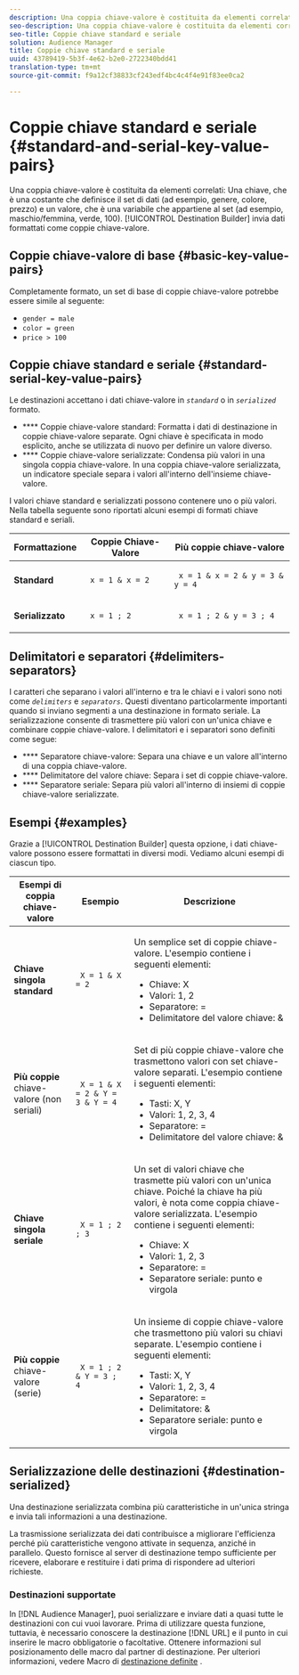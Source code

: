 ```yaml
---
description: Una coppia chiave-valore è costituita da elementi correlati Una chiave, una costante che definisce il set di dati (ad esempio, genere, colore, prezzo) e un valore, che è una variabile che appartiene al set (ad esempio, maschio/femmina, verde, 100). Generatore di destinazione invia dati formattati come coppie chiave-valore.
seo-description: Una coppia chiave-valore è costituita da elementi correlati Una chiave, una costante che definisce il set di dati (ad esempio, genere, colore, prezzo) e un valore, che è una variabile che appartiene al set (ad esempio, maschio/femmina, verde, 100). Generatore di destinazione invia dati formattati come coppie chiave-valore.
seo-title: Coppie chiave standard e seriale
solution: Audience Manager
title: Coppie chiave standard e seriale
uuid: 43789419-5b3f-4e62-b2e0-2722340bdd41
translation-type: tm+mt
source-git-commit: f9a12cf38833cf243edf4bc4c4f4e91f83ee0ca2

---
```



# Coppie chiave standard e seriale {#standard-and-serial-key-value-pairs}

Una coppia chiave-valore è costituita da elementi correlati: Una chiave, che è una costante che definisce il set di dati (ad esempio, genere, colore, prezzo) e un valore, che è una variabile che appartiene al set (ad esempio, maschio/femmina, verde, 100). [!UICONTROL Destination Builder] invia dati formattati come coppie chiave-valore.

## Coppie chiave-valore di base {#basic-key-value-pairs}

Completamente formato, un set di base di coppie chiave-valore potrebbe essere simile al seguente:

* `gender = male`
* `color = green`
* `price > 100`

## Coppie chiave standard e seriale {#standard-serial-key-value-pairs}

Le destinazioni accettano i dati chiave-valore in *`standard`* o in *`serialized`* formato.

* **** Coppie chiave-valore standard: Formatta i dati di destinazione in coppie chiave-valore separate. Ogni chiave è specificata in modo esplicito, anche se utilizzata di nuovo per definire un valore diverso.
* **** Coppie chiave-valore serializzate: Condensa più valori in una singola coppia chiave-valore. In una coppia chiave-valore serializzata, un indicatore speciale separa i valori all'interno dell'insieme chiave-valore.

I valori chiave standard e serializzati possono contenere uno o più valori. Nella tabella seguente sono riportati alcuni esempi di formati chiave standard e seriali.

<table id="table_7895B1E800934117A19A96380F0CF91B"> 
 <thead> 
  <tr> 
   <th colname="col1" class="entry"> Formattazione </th>
   <th colname="col2" class="entry"> Coppie Chiave-Valore </th>
   <th colname="col3" class="entry"> Più coppie chiave-valore </th>
  </tr>
 </thead>
 <tbody> 
  <tr> 
   <td colname="col1"> <p> <b>Standard</b> </p> </td>
   <td colname="col2"> <p> <code> x = 1 &amp; x = 2 </code> </p> </td>
   <td colname="col3"> <p> <code> x = 1 &amp; x = 2 &amp; y = 3 &amp; y = 4 </code> </p> </td>
  </tr>
  <tr> 
   <td colname="col1"> <p> <b>Serializzato</b> </p> </td> 
   <td colname="col2"> <p> <code> x = 1 ; 2 </code> </p> </td> 
   <td colname="col3"> <p> <code> x = 1 ; 2 &amp; y = 3 ; 4 </code> </p> </td>
  </tr>
 </tbody>
</table>

## Delimitatori e separatori {#delimiters-separators}

I caratteri che separano i valori all'interno e tra le chiavi e i valori sono noti come *`delimiters`* e *`separators`*. Questi diventano particolarmente importanti quando si inviano segmenti a una destinazione in formato seriale. La serializzazione consente di trasmettere più valori con un'unica chiave e combinare coppie chiave-valore. I delimitatori e i separatori sono definiti come segue:

* **** Separatore chiave-valore: Separa una chiave e un valore all'interno di una coppia chiave-valore.
* **** Delimitatore del valore chiave: Separa i set di coppie chiave-valore.
* **** Separatore seriale: Separa più valori all'interno di insiemi di coppie chiave-valore serializzate.

## Esempi {#examples}

Grazie a [!UICONTROL Destination Builder] questa opzione, i dati chiave-valore possono essere formattati in diversi modi. Vediamo alcuni esempi di ciascun tipo.

<table id="table_C2FBDC887C8C4CC88B1B2A7CF8E2795F"> 
 <thead> 
  <tr> 
   <th colname="col1" class="entry"> Esempi di coppia chiave-valore </th> 
   <th colname="col2" class="entry"> Esempio  </th> 
   <th colname="col3" class="entry"> Descrizione </th> 
  </tr> 
 </thead>
 <tbody> 
  <tr> 
   <td colname="col1"> <p> <b>Chiave singola standard</b> </p> </td> 
   <td colname="col2"> <p> <code> X = 1 &amp; X = 2 </code> </p> </td> 
   <td colname="col3"> <p>Un semplice set di coppie chiave-valore. L'esempio contiene i seguenti elementi: </p> 
    <ul id="ul_28C0CB005B264373926CA5D7418EE845"> 
     <li id="li_B6D300DBA9064F0BA743BA9B04339511">Chiave: X </li> 
     <li id="li_9A1C98D5C9124FF1B4F032668576C03A">Valori: 1, 2 </li> 
     <li id="li_1D2828328E554176846C94F6140C0CBF">Separatore: = </li> 
     <li id="li_0C6A70A0D9534611ACC98A0FD3693587">Delimitatore del valore chiave: &amp; </li> 
    </ul> </td> 
  </tr> 
  <tr> 
   <td colname="col1"> <p> <b>Più coppie</b> chiave-valore (non seriali) </p> </td> 
   <td colname="col2"> <p> <code> X = 1 &amp; X = 2 &amp; Y = 3 &amp; Y = 4 </code> </p> </td> 
   <td colname="col3"> <p>Set di più coppie chiave-valore che trasmettono valori con set chiave-valore separati. L'esempio contiene i seguenti elementi: </p> 
    <ul id="ul_7FB22A43B435463D9F209067FF2C3619"> 
     <li id="li_7487657F6C2F48F5A4C4C9F9E8FB3B4B">Tasti: X, Y </li> 
     <li id="li_B828CF81DAB8443FBB2EDF6538A63B3C">Valori: 1, 2, 3, 4 </li> 
     <li id="li_EA4C95F6C93D435EB79237E38CE6F011">Separatore: = </li> 
     <li id="li_45984AE2B581498299054BA5276D461D">Delimitatore del valore chiave: &amp; </li> 
    </ul> </td> 
  </tr> 
  <tr> 
   <td colname="col1"> <p> <b>Chiave singola seriale</b> </p> </td> 
   <td colname="col2"> <p> <code> X = 1 ; 2 ; 3 </code> </p> </td> 
   <td colname="col3"> <p>Un set di valori chiave che trasmette più valori con un'unica chiave. Poiché la chiave ha più valori, è nota come coppia chiave-valore serializzata. L'esempio contiene i seguenti elementi: </p> 
    <ul id="ul_69C4C662B9BD4F77BB940D921B316CCF"> 
     <li id="li_718BEC527E69417C9F88D3DBD3357A28">Chiave: X </li> 
     <li id="li_659DCBBFB4024AC2B9C4E74D2A86648D">Valori: 1, 2, 3 </li> 
     <li id="li_9A890233C6F84085A7BD5EA4D044E3CC">Separatore: = </li> 
     <li id="li_AFC0426EA6044F8BAFD915FCB3808FBA">Separatore seriale: punto e virgola </li> 
    </ul> </td> 
  </tr> 
  <tr> 
   <td colname="col1"> <p> <b>Più coppie</b> chiave-valore (serie) </p> </td> 
   <td colname="col2"> <p> <code> X = 1 ; 2 &amp; Y = 3 ; 4 </code> </p> </td> 
   <td colname="col3"> <p>Un insieme di coppie chiave-valore che trasmettono più valori su chiavi separate. L'esempio contiene i seguenti elementi: </p> 
    <ul id="ul_CB50133B2E944818B9F2A0586EF69774"> 
     <li id="li_FD3D7ECC2BF046E99B1ED0B73EFE341F">Tasti: X, Y </li> 
     <li id="li_2BADC98C4CE74BBBBA1DC446D24615AC">Valori: 1, 2, 3, 4 </li> 
     <li id="li_4125435175AD4A43A44B980B28F32364">Separatore: = </li> 
     <li id="li_48CFC279B2514F4FB2935B05FC7F287A">Delimitatore: &amp; </li> 
     <li id="li_576C731F2FAF47FD92F55345CD6D36A0">Separatore seriale: punto e virgola </li> 
    </ul> </td> 
  </tr> 
 </tbody> 
</table>

## Serializzazione delle destinazioni {#destination-serialized}

Una destinazione serializzata combina più caratteristiche in un'unica stringa e invia tali informazioni a una destinazione.

<!-- c_dest_serialized.xml -->

La trasmissione serializzata dei dati contribuisce a migliorare l'efficienza perché più caratteristiche vengono attivate in sequenza, anziché in parallelo. Questo fornisce al server di destinazione tempo sufficiente per ricevere, elaborare e restituire i dati prima di rispondere ad ulteriori richieste.

### Destinazioni supportate

In [!DNL Audience Manager], puoi serializzare e inviare dati a quasi tutte le destinazioni con cui vuoi lavorare. Prima di utilizzare questa funzione, tuttavia, è necessario conoscere la destinazione [!DNL URL] e il punto in cui inserire le macro obbligatorie o facoltative. Ottenere informazioni sul posizionamento delle macro dal partner di destinazione. Per ulteriori informazioni, vedere Macro di [destinazione definite](../../features/destinations/destination-macros.md#destination-macros-defined) .